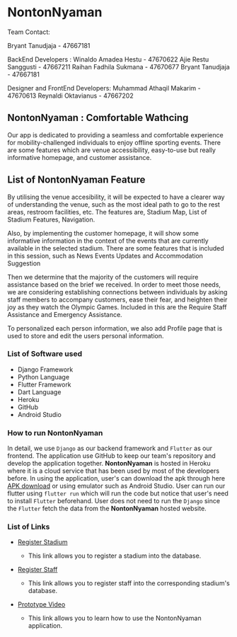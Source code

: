 # NontonNyaman

Team Contact:

Bryant Tanudjaja - 47667181

BackEnd Developers :
Winaldo Amadea Hestu - 47670622
Ajie Restu Sanggusti  - 47667211
Raihan Fadhila Sukmana - 47670677
Bryant Tanudjaja - 47667181

Designer and FrontEnd Developers: 
Muhammad Athaqil Makarim - 47670613
Reynaldi Oktavianus - 47667202

## NontonNyaman : Comfortable Wathcing
Our app is dedicated to providing a seamless and comfortable experience for mobility-challenged individuals to enjoy offline sporting events. There are some features which are venue accessibility, easy-to-use but really informative homepage, and customer assistance. 


## List of NontonNyaman Feature
By utilising the venue accesibility, it will be expected to have a clearer way of understanding the venue, such as the most ideal path to go to the rest areas, restroom facilities, etc. The features are, Stadium Map, List of Stadium Features, Navigation.

Also, by implementing the customer homepage, it will show some informative information in the context of the events that are currently available in the selected stadium. There are some features that is included in this session, such as News Events Updates and Accommodation Suggestion

Then we determine that the majority of the customers will require assistance based on the brief we received. In order to meet those needs, we are considering establishing connections between individuals by asking staff members to accompany customers, ease their fear, and heighten their joy as they watch the Olympic Games. Included in this are the Require Staff Assistance and Emergency Assistance.

To personalized each person information, we also add Profile page that is used to store and edit the users personal information.

### List of Software used
- Django Framework
- Python Language
- Flutter Framework
- Dart Language
- Heroku
- GitHub
- Android Studio

### How to run NontonNyaman
In detail, we use `Django` as our backend framework and `Flutter` as our frontend. The application use GitHub to keep our team's repository and develop the application together. **NontonNyaman** is hosted in Heroku where it is a cloud service that has been used by most of the developers before. In using the application, user's can download the apk through here [APK download](https://github.com/livestream-deco/NontonNyaman/releases/download/v2.0/app-arm64-v8a-release.apk) or using emulator such as Android Studio. User can run our flutter using `flutter run` which will run the code but notice that user's need to install `Flutter` beforehand. User does not need to run the `Django` since the `Flutter` fetch the data from the **NontonNyaman** hosted website.

### List of Links

- [Register Stadium](https://nonton-nyaman-cbfc2703b99d.herokuapp.com/stadium/add-stadium/)
  - This link allows you to register a stadium into the database.

- [Register Staff](https://nonton-nyaman-cbfc2703b99d.herokuapp.com/user/register-staff/)
  - This link allows you to register staff into the corresponding stadium's database.
 
- [Prototype Video](https://drive.google.com/file/d/1HyYmG7-X6ahRnmdYaVFehdnlFIzRVxrH/view?usp=share_link)
  - This link allows you to learn how to use the NontonNyaman application.  

